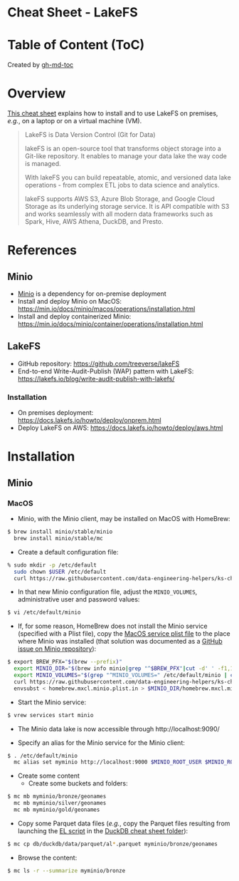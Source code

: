 Cheat Sheet - LakeFS
====================

# Table of Content (ToC)

Created by [gh-md-toc](https://github.com/ekalinin/github-markdown-toc.go)

# Overview
[This cheat sheet](https://github.com/data-engineering-helpers/ks-cheat-sheets/blob/main/frameworks/lakefs/README.md)
explains how to install and to use LakeFS on premises, _e.g._, on a laptop
or on a virtual machine (VM).

> LakeFS is Data Version Control (Git for Data)
>
> lakeFS is an open-source tool that transforms object storage into a Git-like
> repository. It enables to manage your data lake the way code is managed.
>
> With lakeFS you can build repeatable, atomic, and versioned data lake
> operations - from complex ETL jobs to data science and analytics.
>
> lakeFS supports AWS S3, Azure Blob Storage, and Google Cloud Storage
> as its underlying storage service. It is API compatible with S3 and works
> seamlessly with all modern data frameworks such as Spark, Hive, AWS Athena,
> DuckDB, and Presto.

# References

## Minio
* [Minio](https://min.io/) is a dependency for on-premise deployment
* Install and deploy Minio on MacOS:
  https://min.io/docs/minio/macos/operations/installation.html
* Install and deploy containerized Minio:
  https://min.io/docs/minio/container/operations/installation.html

## LakeFS
* GitHub repository: https://github.com/treeverse/lakeFS
* End-to-end Write-Audit-Publish (WAP) pattern with LakeFS:
  https://lakefs.io/blog/write-audit-publish-with-lakefs/

### Installation
* On premises deployment: https://docs.lakefs.io/howto/deploy/onprem.html
* Deploy LakeFS on AWS: https://docs.lakefs.io/howto/deploy/aws.html

# Installation

## Minio

### MacOS
* Minio, with the Minio client, may be installed on MacOS with HomeBrew:
```bash
$ brew install minio/stable/minio
  brew install minio/stable/mc
```

* Create a default configuration file:
```bash
% sudo mkdir -p /etc/default
  sudo chown $USER /etc/default
  curl https://raw.githubusercontent.com/data-engineering-helpers/ks-cheat-sheets/main/frameworks/lakefs/etc/minio -o /etc/default/minio
```

* In that new Minio configuration file, adjust the `MINIO_VOLUMES`,
  administrative user and password values:
```bash
$ vi /etc/default/minio
```

* If, for some reason, HomeBrew does not install the Minio service (specified
  with a Plist file), copy the
  [MacOS service plist file](https://github.com/data-engineering-helpers/ks-cheat-sheets/blob/main/frameworks/lakefs/etc/homebrew.mxcl.minio.plist)
  to the place where Minio was installed (that solution was documented
  as a
  [GitHub issue on Minio repository](https://github.com/minio/minio/issues/16382)):
```bash
$ export BREW_PFX="$(brew --prefix)"
  export MINIO_DIR="$(brew info minio|grep "^$BREW_PFX"|cut -d' ' -f1,1)"
  export MINIO_VOLUMES="$(grep "^MINIO_VOLUMES=" /etc/default/minio | cut -d'=' -f2,2 | sed -e 's/"//g')"
  curl https://raw.githubusercontent.com/data-engineering-helpers/ks-cheat-sheets/main/frameworks/lakefs/etc/homebrew.mxcl.minio.plist -o homebrew.mxcl.minio.plist.in
  envsubst < homebrew.mxcl.minio.plist.in > $MINIO_DIR/homebrew.mxcl.minio.plist
```

* Start the Minio service:
```bash
$ vrew services start minio
```

* The Minio data lake is now accessible through http://localhost:9090/

* Specify an alias for the Minio service for the Minio client:
```bash
$ . /etc/default/minio
  mc alias set myminio http://localhost:9000 $MINIO_ROOT_USER $MINIO_ROOT_PASSWORD
```

* Create some content
  + Create some buckets and folders:
```bash
$ mc mb myminio/bronze/geonames
  mc mb myminio/silver/geonames
  mc mb myminio/gold/geonames
```
  + Copy some Parquet data files (_e.g._, copy the Parquet files resulting from
    launching the
	[EL script](https://github.com/data-engineering-helpers/ks-cheat-sheets/blob/main/db/duckdb/elt-geonames.py)
	in the [DuckDB cheat sheet folder](https://github.com/data-engineering-helpers/ks-cheat-sheets/blob/main/db/duckdb/)):
```bash
$ mc cp db/duckdb/data/parquet/al*.parquet myminio/bronze/geonames
```

* Browse the content:
```bash
$ mc ls -r --summarize myminio/bronze
```

